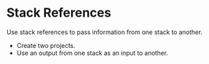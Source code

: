 # Stack References

Use stack references to pass information from one stack to another.

- Create two projects.
- Use an output from one stack as an input to another.
